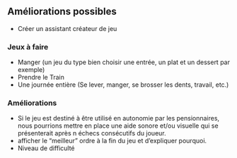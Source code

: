 ## Améliorations possibles

- Créer un assistant créateur de jeu

### Jeux à faire

- Manger (un jeu du type bien choisir une entrée, un plat et un dessert par
exemple)
- Prendre le Train
- Une journée entière (Se lever, manger, se brosser les dents, travail, etc.)


### Améliorations

- Si le jeu est destiné à être utilisé en autonomie par les pensionnaires, nous pourrions mettre en place une aide sonore et/ou visuelle qui se présenterait après n échecs consécutifs du joueur.
- afficher le “meilleur” ordre à la fin du jeu et d’expliquer pourquoi.
- Niveau de difficulté